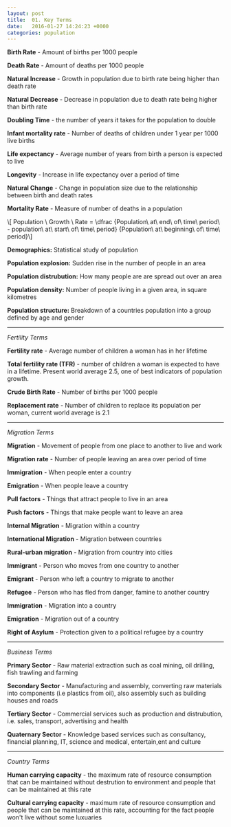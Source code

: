 ```yaml
---
layout: post
title:  01. Key Terms
date:   2016-01-27 14:24:23 +0000
categories: population
---
```


**Birth Rate** - Amount of births per 1000 people

**Death Rate** - Amount of deaths per 1000 people

**Natural Increase** - Growth in population due to birth rate being higher than death rate

**Natural Decrease** - Decrease in population due to death rate being higher than birth rate

**Doubling Time** - the number of years it takes for the population to double

**Infant mortality rate** - Number of deaths of children under 1 year per 1000 live births

**Life expectancy** - Average number of years from birth a person is expected to live

**Longevity** - Increase in life expectancy over a period of time

**Natural Change** - Change in population size due to the relationship between birth and death rates

**Mortality Rate** - Measure of number of deaths in a population

\\[ Population \ Growth \ Rate  = \dfrac {Population\ at\ end\ of\ time\ period\ - population\ at\ start\ of\ time\ period} {Population\ at\ beginning\ of\ time\ period}\\]

**Demographics:** Statistical study of population

**Population explosion:** Sudden rise in the number of people in an area

**Population distrubution:** How many people are are spread out over an area

**Population density:** Number of people living in a given area, in square kilometres 

**Population structure:** Breakdown of a countries population into a group defined by age and gender

--- 
<a name="fertility"></a>*Fertility Terms*

**Fertility rate** - Average number of children a woman has in her lifetime

**Total fertility rate (TFR)** - number of children a woman is expected to have in a lifetime. Present world average 2.5, one of best indicators of population growth.

**Crude Birth Rate** - Number of births per 1000 people

**Replacement rate** - Number of children to replace its population per woman, current world average is 2.1

---
<a name="migration"></a>*Migration Terms*

**Migration** - Movement of people from one place to another to live and work

**Migration rate** - Number of people leaving an area over period of time

**Immigration** - When people enter a country

**Emigration** - When people leave a country

**Pull factors** - Things that attract people to live in an area

**Push factors** - Things that make people want to leave an area

**Internal Migration** - Migration within a country

**International Migration** - Migration between countries

**Rural-urban migration** - Migration from country into cities

**Immigrant** - Person who moves from one country to another

**Emigrant** - Person who left a country to migrate to another

**Refugee** - Person who has fled from danger, famine to another country

**Immigration** - Migration into a country

**Emigration** - Migration out of a country

**Right of Asylum** - Protection given to a political refugee by a country

---

<a name="business"></a>*Business Terms*

**Primary Sector** - Raw material extraction such as coal mining, oil drilling, fish trawling and farming

**Secondary Sector** - Manufacturing and assembly, converting raw materials into components (i.e plastics from oil), also assembly such as building houses and roads 

**Tertiary Sector** - Commercial services such as production and distrubution, i.e. sales, transport, advertising and health


**Quaternary Sector** - Knowledge based services such as consultancy, financial planning, IT, science and medical, entertain,ent and culture

---

<a name="country"></a>*Country Terms*

**Human carrying capacity** - the maximum rate of resource consumption that can be maintained without destrution to environment and people that can be maintained at this rate

**Cultural carrying capacity** - maximum rate of resource consumption and people that can be maintained at this rate, accounting for the fact people won't live without some luxuaries

